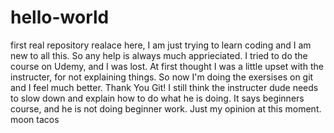 # hello-world
first real repository
realace here, I am just trying to learn coding and I am new to all this. So any help is always much apprieciated. I tried to do the course on Udemy, and I was lost. At first thought I was a little upset with the instructer, for not explaining things.
So now I'm doing the exersises on git and I feel much better. Thank You Git!
I still think the instructer dude needs to slow down and explain how to do what he is doing. It says beginners course, and he is not doing beginner work. Just my opinion at this moment.
moon tacos
